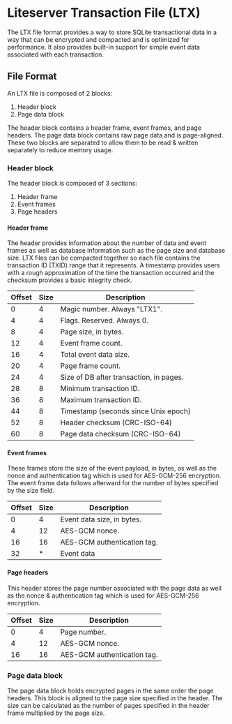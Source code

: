 Liteserver Transaction File (LTX)
=================================

The LTX file format provides a way to store SQLite transactional data in
a way that can be encrypted and compacted and is optimized for performance.
It also provides built-in support for simple event data associated with each
transaction.

## File Format

An LTX file is composed of 2 blocks:

1. Header block
2. Page data block

The header block contains a header frame, event frames, and page headers. The
page data block contains raw page data and is page-aligned. These two blocks
are separated to allow them to be read & written separately to reduce memory
usage.


### Header block

The header block is composed of 3 sections:

1. Header frame
2. Event frames
3. Page headers


#### Header frame

The header provides information about the number of data and event frames as
well as database information such as the page size and database size. LTX files
can be compacted together so each file contains the transaction ID (TXID) range
that it represents. A timestamp provides users with a rough approximation of
the time the transaction occurred and the checksum provides a basic integrity
check.

| Offset | Size | Description                             |
| -------| ---- | --------------------------------------- |
| 0      | 4    | Magic number. Always "LTX1".            |
| 4      | 4    | Flags. Reserved. Always 0.              |
| 8      | 4    | Page size, in bytes.                    |
| 12     | 4    | Event frame count.                      |
| 16     | 4    | Total event data size.                  |
| 20     | 4    | Page frame count.                       |
| 24     | 4    | Size of DB after transaction, in pages. |
| 28     | 8    | Minimum transaction ID.                 |
| 36     | 8    | Maximum transaction ID.                 |
| 44     | 8    | Timestamp (seconds since Unix epoch)    |
| 52     | 8    | Header checksum (CRC-ISO-64)            |
| 60     | 8    | Page data checksum (CRC-ISO-64)         |


#### Event frames

These frames store the size of the event payload, in bytes, as well as the nonce
and authentication tag which is used for AES-GCM-256 encryption. The event frame
data follows afterward for the number of bytes specified by the size field.

| Offset | Size | Description                 |
| -------| ---- | --------------------------- |
| 0      | 4    | Event data size, in bytes.  |
| 4      | 12   | AES-GCM nonce.              |
| 16     | 16   | AES-GCM authentication tag. |
| 32     | *    | Event data                  |


#### Page headers

This header stores the page number associated with the page data as well as the
nonce & authentication tag which is used for AES-GCM-256 encryption.

| Offset | Size | Description                 |
| -------| ---- | --------------------------- |
| 0      | 4    | Page number.                |
| 4      | 12   | AES-GCM nonce.              |
| 16     | 16   | AES-GCM authentication tag. |



### Page data block

The page data block holds encrypted pages in the same order the page headers.
This block is aligned to the page size specified in the header. The size can
be calculated as the number of pages specified in the header frame multiplied
by the page size.
